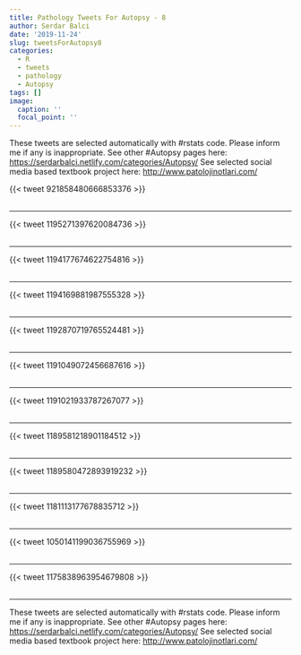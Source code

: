 ```yaml
---
title: Pathology Tweets For Autopsy - 8
author: Serdar Balci
date: '2019-11-24'
slug: tweetsForAutopsy8
categories:
  - R
  - tweets
  - pathology
  - Autopsy
tags: []
image:
  caption: ''
  focal_point: ''
---
```



These tweets are selected automatically with #rstats code. Please inform me if any is inappropriate.
See other #Autopsy pages here: https://serdarbalci.netlify.com/categories/Autopsy/ 
See selected social media based textbook project here: http://www.patolojinotlari.com/

{{< tweet 921858480666853376 >}}
<br>
<br>
<hr>
{{< tweet 1195271397620084736 >}}
<br>
<br>
<hr>
{{< tweet 1194177674622754816 >}}
<br>
<br>
<hr>
{{< tweet 1194169881987555328 >}}
<br>
<br>
<hr>
{{< tweet 1192870719765524481 >}}
<br>
<br>
<hr>
{{< tweet 1191049072456687616 >}}
<br>
<br>
<hr>
{{< tweet 1191021933787267077 >}}
<br>
<br>
<hr>
{{< tweet 1189581218901184512 >}}
<br>
<br>
<hr>
{{< tweet 1189580472893919232 >}}
<br>
<br>
<hr>
{{< tweet 1181113177678835712 >}}
<br>
<br>
<hr>
{{< tweet 1050141199036755969 >}}
<br>
<br>
<hr>
{{< tweet 1175838963954679808 >}}
<br>
<br>
<hr>


These tweets are selected automatically with #rstats code. Please inform me if any is inappropriate.
See other #Autopsy pages here: https://serdarbalci.netlify.com/categories/Autopsy/ 
See selected social media based textbook project here: http://www.patolojinotlari.com/
